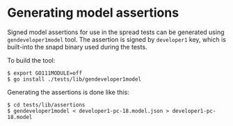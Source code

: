 # Generating model assertions

Signed model assertions for use in the spread tests can be generated using
`gendeveloper1model` tool. The assertion is signed by `developer1` key, which is
built-into the snapd binary used during the tests.

To build the tool:

```
$ export GO111MODULE=off
$ go install ./tests/lib/gendeveloper1model
```

Generating the assertions is done like this:

```
$ cd tests/lib/assertions
$ gendeveloper1model < developer1-pc-18.model.json > developer1-pc-18.model
```
